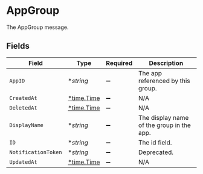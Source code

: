 # AppGroup

The AppGroup message.


## Fields

| Field                                      | Type                                       | Required                                   | Description                                |
| ------------------------------------------ | ------------------------------------------ | ------------------------------------------ | ------------------------------------------ |
| `AppID`                                    | **string*                                  | :heavy_minus_sign:                         | The app referenced by this group.          |
| `CreatedAt`                                | [*time.Time](https://pkg.go.dev/time#Time) | :heavy_minus_sign:                         | N/A                                        |
| `DeletedAt`                                | [*time.Time](https://pkg.go.dev/time#Time) | :heavy_minus_sign:                         | N/A                                        |
| `DisplayName`                              | **string*                                  | :heavy_minus_sign:                         | The display name of the group in the app.  |
| `ID`                                       | **string*                                  | :heavy_minus_sign:                         | The id field.                              |
| `NotificationToken`                        | **string*                                  | :heavy_minus_sign:                         | Deprecated.                                |
| `UpdatedAt`                                | [*time.Time](https://pkg.go.dev/time#Time) | :heavy_minus_sign:                         | N/A                                        |